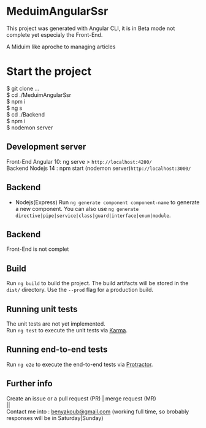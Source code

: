 # MeduimAngularSsr

This project was generated with Angular CLI, it is in Beta mode not complete yet especialy the Front-End.

A Miduim like aproche to managing articles 

# Start the project
$ git clone ...  
$ cd ./MeduimAngularSsr  
$ npm i  
$ ng s  
$ cd ./Backend  
$ npm i  
$ nodemon server  

## Development server

Front-End Angular 10: ng serve > `http://localhost:4200/`  
Backend Nodejs 14 : npm start (nodemon server)`http://localhost:3000/`  

## Backend
- Nodejs(Express)
Run `ng generate component component-name` to generate a new component. You can also use `ng generate directive|pipe|service|class|guard|interface|enum|module`.

## Backend
Front-End is not complet

## Build

Run `ng build` to build the project. The build artifacts will be stored in the `dist/` directory. Use the `--prod` flag for a production build.

## Running unit tests
The unit tests are not yet implemented.   
Run `ng test` to execute the unit tests via [Karma](https://karma-runner.github.io).  

## Running end-to-end tests

Run `ng e2e` to execute the end-to-end tests via [Protractor](http://www.protractortest.org/).  

## Further info
Create an issue or a pull request (PR) | merge request (MR)  
||  
Contact me into : benyakoub@gmail.com (working full time, so brobably responses will be in Saturday|Sunday)
